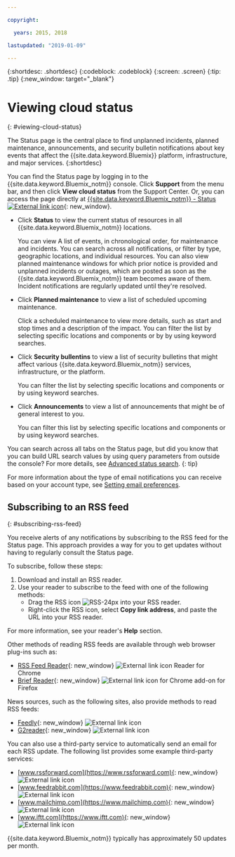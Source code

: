 ```yaml
---

copyright:

  years: 2015, 2018

lastupdated: "2019-01-09"

---
```


{:shortdesc: .shortdesc}
{:codeblock: .codeblock}
{:screen: .screen}
{:tip: .tip}
{:new_window: target="_blank"}

# Viewing cloud status
{: #viewing-cloud-status}

The Status page is the central place to find unplanned incidents, planned maintenance, announcements, and security bulletin notifications about key events that affect the {{site.data.keyword.Bluemix}} platform, infrastructure, and major services.
{:shortdesc}

You can find the Status page by logging in to the {{site.data.keyword.Bluemix_notm}} console. Click **Support** from the menu bar, and then click **View cloud status** from the Support Center. Or, you can access the page directly at [{{site.data.keyword.Bluemix_notm}} - Status ![External link icon](../icons/launch-glyph.svg "External link icon")](https://cloud.ibm.com/status){: new_window}.

* Click **Status** to view the current status of resources in all {{site.data.keyword.Bluemix_notm}} locations. 

  You can view A list of events, in chronological order, for maintenance and incidents. You can search across all notifications, or filter by type, geographic locations, and individual resources. You can also view planned maintenance windows for which prior notice is provided and unplanned incidents or outages, which are posted as soon as the {{site.data.keyword.Bluemix_notm}} team becomes aware of them. Incident notifications are regularly updated until they're resolved.

* Click **Planned maintenance** to view a list of scheduled upcoming maintenance. 

  Click a scheduled maintenance to view more details, such as start and stop times and a description of the impact. You can filter the list by selecting specific locations and components or by by using keyword searches.

* Click **Security bullentins** to view a list of security bulletins that might affect various {{site.data.keyword.Bluemix_notm}} services, infrastructure, or the platform.

  You can filter the list by selecting specific locations and components or by using keyword searches.

* Click **Announcements** to view a list of announcements that might be of general interest to you.

  You can filter this list by selecting specific locations and components or by using keyword searches.

You can search across all tabs on the Status page, but did you know that you can build URL search values by using query parameters from outside the console? For more details, see [Advanced status search](/docs/get-support/status_search.html).
{: tip}

For more information about the type of email notifications you can receive based on your account type, see [Setting email preferences](/docs/account/email.html). 

## Subscribing to an RSS feed
{: #subscribing-rss-feed}

You receive alerts of any notifications by subscribing to the RSS feed for the Status page. This approach provides a way for you to get updates without having to regularly consult the Status page.

To subscribe, follow these steps:

1. Download and install an RSS reader.
2. Use your reader to subscribe to the feed with one of the following methods:
    * Drag the RSS icon ![RSS-24px](../icons/RSS-24px.svg) into your RSS reader.
    * Right-click the RSS icon, select **Copy link address**, and paste the URL into your RSS reader.

For more information, see your reader's **Help** section.

Other methods of reading RSS feeds are available through web browser plug-ins such as:

* [RSS Feed Reader](https://feeder.co/){: new_window} ![External link icon](../icons/launch-glyph.svg "External link icon") Reader for Chrome
* [Brief Reader](https://addons.mozilla.org/en-US/firefox/addon/brief/){: new_window} ![External link icon](../icons/launch-glyph.svg "External link icon") for Chrome add-on for Firefox

News sources, such as the following sites, also provide methods to read RSS feeds:

* [Feedly](https://feedly.com/){: new_window} ![External link icon](../icons/launch-glyph.svg "External link icon")
* [G2reader](https://g2reader.com/en/){: new_window} ![External link icon](../icons/launch-glyph.svg "External link icon")

You can also use a third-party service to automatically send an email for each RSS update. The following list provides some example third-party services:

* [www.rssforward.com](https://www.rssforward.com){: new_window} ![External link icon](../icons/launch-glyph.svg "External link icon")
* [www.feedrabbit.com](https://www.feedrabbit.com){: new_window} ![External link icon](../icons/launch-glyph.svg "External link icon")
* [www.mailchimp.com](https://www.mailchimp.com){: new_window} ![External link icon](../icons/launch-glyph.svg "External link icon")
* [www.iftt.com](https://www.iftt.com){: new_window} ![External link icon](../icons/launch-glyph.svg "External link icon")

{{site.data.keyword.Bluemix_notm}} typically has approximately 50 updates per month.






